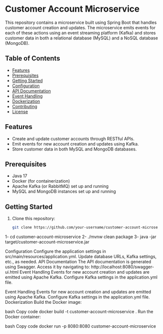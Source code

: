# Customer Account Microservice

This repository contains a microservice built using Spring Boot that handles customer account creation and updates. The microservice emits events for each of these actions using an event streaming platform (Kafka) and stores customer data in both a relational database (MySQL) and a NoSQL database (MongoDB).

## Table of Contents

- [Features](#features)
- [Prerequisites](#prerequisites)
- [Getting Started](#getting-started)
- [Configuration](#configuration)
- [API Documentation](#api-documentation)
- [Event Handling](#event-handling)
- [Dockerization](#dockerization)
- [Contributing](#contributing)
- [License](#license)

## Features

- Create and update customer accounts through RESTful APIs.
- Emit events for new account creation and updates using Kafka.
- Store customer data in both MySQL and MongoDB databases.

## Prerequisites

- Java 17
- Docker (for containerization)
- Apache Kafka (or RabbitMQ) set up and running
- MySQL and MongoDB instances set up and running

## Getting Started

1. Clone this repository:

   ```bash
   git clone https://github.com/your-username/customer-account-microservice.git


1- cd customer-account-microservice
2- ./mvnw clean package
3- java -jar target/customer-account-microservice.jar


Configuration
Configure the application settings in src/main/resources/application.yml. Update database URLs, Kafka settings, etc., as needed.
API Documentation
The API documentation is generated using Swagger. Access it by navigating to: http://localhost:8080/swagger-ui.html
Event Handling
Events for new account creation and updates are emitted using Apache Kafka. Configure Kafka settings in the application.yml file.


Event Handling
Events for new account creation and updates are emitted using Apache Kafka. Configure Kafka settings in the application.yml file.
Dockerization
Build the Docker image:

bash
Copy code
docker build -t customer-account-microservice .
Run the Docker container:

bash
Copy code
docker run -p 8080:8080 customer-account-microservice